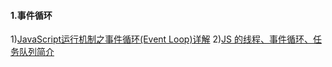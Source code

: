 #### 1.事件循环
1)[JavaScript运行机制之事件循环(Event Loop)详解](http://www.jb51.net/article/56022.htm)
2)[JS 的线程、事件循环、任务队列简介](http://www.cnblogs.com/3body/p/5691744.html)

